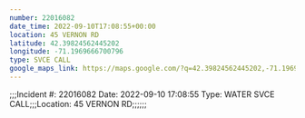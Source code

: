 ```yaml
---
number: 22016082
date_time: 2022-09-10T17:08:55+00:00
location: 45 VERNON RD
latitude: 42.39824562445202
longitude: -71.1969666700796
type: SVCE CALL
google_maps_link: https://maps.google.com/?q=42.39824562445202,-71.1969666700796
---
```


;;;Incident #: 22016082  Date: 2022-09-10 17:08:55   Type: WATER SVCE CALL;;;Location: 45 VERNON RD;;;;;;
